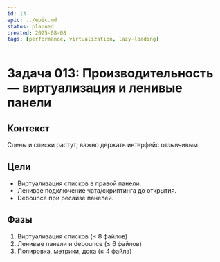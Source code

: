 ```yaml
---
id: 13
epic: ../epic.md
status: planned
created: 2025-08-08
tags: [performance, virtualization, lazy-loading]
---
```


# Задача 013: Производительность — виртуализация и ленивые панели

## Контекст
Сцены и списки растут; важно держать интерфейс отзывчивым.

## Цели
- Виртуализация списков в правой панели.
- Ленивое подключение чата/скриптинга до открытия.
- Debounce при ресайзе панелей.

## Фазы
1) Виртуализация списков (≤ 8 файлов)
2) Ленивые панели и debounce (≤ 6 файлов)
3) Полировка, метрики, дока (≤ 4 файла)



